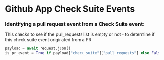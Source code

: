 # Github App Check Suite Events

### Identifying a pull request event from a Check Suite event:
This checks to see if the pull_requests list is empty or not - to determine if this check suite event originated from a PR
```Python
payload = await request.json()
is_pr_event = True if payload["check_suite"]["pull_requests"] else False
```